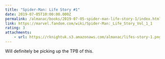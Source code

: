 ```yaml
---
title: "Spider-Man: Life Story #1"
date: 2019-07-05T10:00:00.000Z
permalink: /almanac/books/2019-07-05-spider-man-life-story-1/index.html
link: https://marvel.fandom.com/wiki/Spider-Man:_Life_Story_Vol_1_1
rating: 3
attachments: 
    - url: https://rknightuk.s3.amazonaws.com/almanac/lifes-story-1.png
---
```


Will definitely be picking up the TPB of this.